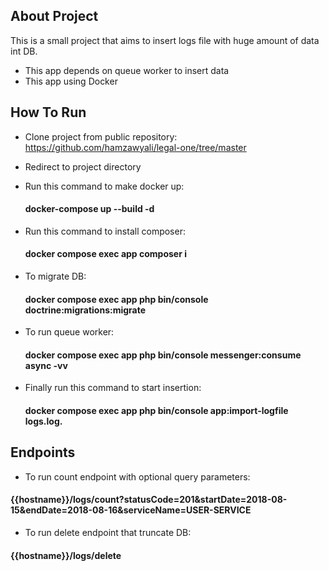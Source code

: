 ## About Project

This is a small project that aims to insert logs file with huge amount of data int DB. 
- This app depends on queue worker to insert data
- This app using Docker


## How To Run

- Clone project from public repository: https://github.com/hamzawyali/legal-one/tree/master


- Redirect to project directory


- Run this command to make docker up:  
  #### docker-compose up --build -d

- Run this command to install composer: 
  #### docker compose exec app composer i


- To migrate DB: 
  #### docker compose exec app php bin/console doctrine:migrations:migrate


- To run queue worker: 
  #### docker compose exec app php bin/console messenger:consume async -vv


- Finally run this command to start insertion: 
  #### docker compose exec app php bin/console app:import-logfile logs.log.

## Endpoints

- To run count endpoint with optional query parameters: 
#### {{hostname}}/logs/count?statusCode=201&startDate=2018-08-15&endDate=2018-08-16&serviceName=USER-SERVICE

- To run delete endpoint that truncate DB:
#### {{hostname}}/logs/delete